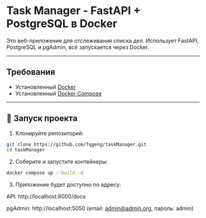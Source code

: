# Task Manager - FastAPI + PostgreSQL в Docker

Это веб-приложение для отслеживания списка дел. Использует FastAPI, PostgreSQL и pgAdmin, всё запускается через Docker.

---

## Требования

- Установленный [Docker](https://www.docker.com/)
- Установленный [Docker Compose](https://docs.docker.com/compose/)

---

## 🚀 Запуск проекта

1. Клонируйте репозиторий:

```bash
git clone https://github.com/Tqgeng/taskManager.git
cd taskManager
```
 
2. Соберите и запустите контейнеры:
```bash
docker compose up --build -d
```

3. Приложение будет доступно по адресу:

API: http://localhost:8000/docs

pgAdmin: http://localhost:5050 (email: admin@admin.org, пароль: admin)
